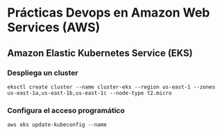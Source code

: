 # Prácticas Devops en Amazon Web Services (AWS)
## Amazon Elastic Kubernetes Service (EKS)

### Despliega un cluster
```shell
eksctl create cluster --name cluster-eks --region us-east-1 --zones us-east-1a,us-east-1b,us-east-1c --node-type t2.micro
```
### Configura el acceso programático
```shell
aws eks update-kubeconfig --name 
```

